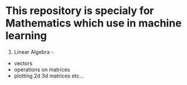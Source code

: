  # This repository is specialy for        Mathematics which use in machine learning

 1. Linear Algebra - 
   - vectors
   - operations on matrices
   - plotting 2d 3d matrices
     etc... 